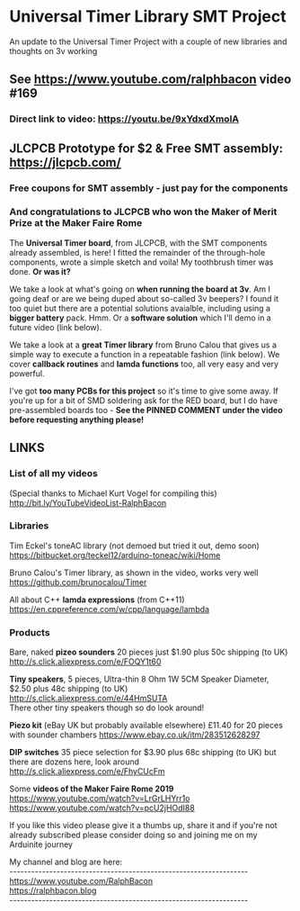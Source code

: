 # Universal Timer Library SMT Project
An update to the Universal Timer Project with a couple of new libraries and thoughts on 3v working

## See https://www.youtube.com/ralphbacon video #169  
### Direct link to video: https://youtu.be/9xYdxdXmolA  


## JLCPCB Prototype for $2 & Free SMT assembly: https://jlcpcb.com/
### Free coupons for SMT assembly - just pay for the components

### And congratulations to JLCPCB who won the **Maker of Merit Prize** at the Maker Faire Rome

The **Universal Timer board**, from JLCPCB, with the SMT components already assembled, is here! I fitted the remainder of the through-hole components, wrote a simple sketch and voila! My toothbrush timer was done. **Or was it?**

We take a look at what's going on **when running the board at 3v**. Am I going deaf or are we being duped about so-called 3v beepers? I found it too quiet but there are a potential solutions avaialble, including using a **bigger battery** pack. Hmm. Or a **software solution** which I'll demo in a future video (link below).

We take a look at a **great Timer library** from Bruno Calou that gives us a simple way to execute a function in a repeatable fashion (link below). We cover **callback routines** and **lamda functions** too, all very easy and very powerful.

I've got **too many PCBs for this project** so it's time to give some away. If you're up for a bit of SMD soldering ask for the RED board, but I do have pre-assembled boards too - **See the PINNED COMMENT under the video before requesting anything please!**

## LINKS

### List of all my videos
(Special thanks to Michael Kurt Vogel for compiling this)  
http://bit.ly/YouTubeVideoList-RalphBacon

### Libraries
Tim Eckel's toneAC library (not demoed but tried it out, demo soon)  
https://bitbucket.org/teckel12/arduino-toneac/wiki/Home

Bruno Calou's Timer library, as shown in the video, works very well  
https://github.com/brunocalou/Timer  

All about C++ **lamda expressions** (from C++11)  
https://en.cppreference.com/w/cpp/language/lambda

### Products
Bare, naked **pizeo sounders** 20 pieces just $1.90 plus 50c shipping (to UK)  
http://s.click.aliexpress.com/e/FOQY1t60  

**Tiny speakers**, 5 pieces, Ultra-thin 8 Ohm 1W 5CM Speaker Diameter, $2.50 plus 48c shipping (to UK)  
http://s.click.aliexpress.com/e/44HmSUTA  
There other tiny speakers though so do look around!

**Piezo kit** (eBay UK but probably available elsewhere) £11.40 for 20 pieces with sounder chambers
https://www.ebay.co.uk/itm/283512628297

**DIP switches** 35 piece selection for $3.90 plus 68c shipping (to UK) but there are dozens here, look around  
http://s.click.aliexpress.com/e/FhyCUcFm  

Some **videos of the Maker Faire Rome 2019**  
https://www.youtube.com/watch?v=LrGrLHYrr1o  
https://www.youtube.com/watch?v=pcU2jHOdI88  

If you like this video please give it a thumbs up, share it and if you're not already subscribed please consider doing so and joining me on my Arduinite journey

My channel and blog are here:  
\------------------------------------------------------------------  
https://www.youtube.com/RalphBacon  
https://ralphbacon.blog  
\------------------------------------------------------------------
